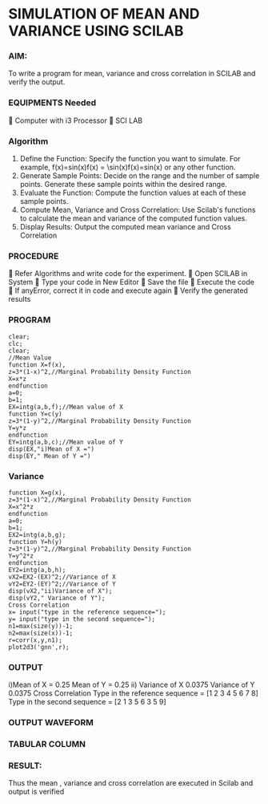 # SIMULATION OF MEAN AND VARIANCE USING SCILAB

### AIM:
To write a program for mean, variance and cross correlation in SCILAB and verify the output.

### EQUIPMENTS Needed
 Computer with i3 Processor
 SCI LAB

### Algorithm
1. Define the Function: Specify the function you want to simulate. For example,
f(x)=sin⁡(x)f(x) = \sin(x)f(x)=sin(x) or any other function.
2. Generate Sample Points: Decide on the range and the number of sample points. Generate
these sample points within the desired range.
3. Evaluate the Function: Compute the function values at each of these sample points.
4. Compute Mean, Variance and Cross Correlation: Use Scilab's functions to calculate the
mean and variance of the computed function values.
5. Display Results: Output the computed mean variance and Cross Correlation
   
### PROCEDURE
 Refer Algorithms and write code for the experiment.
 Open SCILAB in System
 Type your code in New Editor
 Save the file
 Execute the code
 If anyError, correct it in code and execute again
 Verify the generated results

### PROGRAM
~~~
clear;
clc;
clear;
//Mean Value
function X=f(x),
z=3*(1-x)^2,//Marginal Probability Density Function
X=x*z
endfunction
a=0;
b=1;
EX=intg(a,b,f);//Mean value of X
function Y=c(y)
z=3*(1-y)^2,//Marginal Probability Density Function
Y=y*z
endfunction
EY=intg(a,b,c);//Mean value of Y
disp(EX,"i)Mean of X =")
disp(EY," Mean of Y =")
~~~

### Variance
~~~
function X=g(x),
z=3*(1-x)^2,//Marginal Probability Density Function
X=x^2*z
endfunction
a=0;
b=1;
EX2=intg(a,b,g);
function Y=h(y)
z=3*(1-y)^2,//Marginal Probability Density Function
Y=y^2*z
endfunction
EY2=intg(a,b,h);
vX2=EX2-(EX)^2;//Variance of X
vY2=EY2-(EY)^2;//Variance of Y
disp(vX2,"ii)Variance of X");
disp(vY2," Variance of Y");
Cross Correlation
x= input("type in the reference sequence=");
y= input("type in the second sequence=");
n1=max(size(y))-1;
n2=max(size(x))-1;
r=corr(x,y,n1);
plot2d3('gnn',r);
~~~

### OUTPUT
i)Mean of X = 0.25
Mean of Y = 0.25
ii) Variance of X 0.0375
Variance of Y 0.0375
Cross Correlation
Type in the reference sequence = [1 2 3 4 5 6 7 8]
Type in the second sequence = [2 1 3 5 6 3 5 9]

### OUTPUT WAVEFORM

### TABULAR COLUMN

### RESULT:
Thus the mean , variance and cross correlation are executed in Scilab and output is verified
